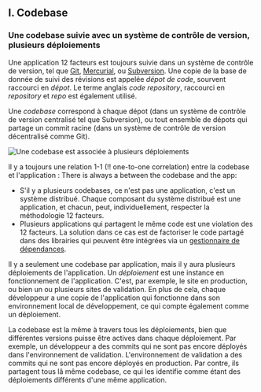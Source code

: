 ## I. Codebase
### Une codebase suivie avec un système de contrôle de version, plusieurs déploiements

Une application 12 facteurs est toujours suivie dans un système de contrôle de version, tel que [Git](http://git-scm.com/), [Mercurial](http://mercurial.selenic.com/), ou [Subversion](http://subversion.apache.org/). Une copie de la base de donnée de suivi des révisions est appelée *dépot de code*, sourvent raccourci en *dépot*. Le terme anglais *code repository*, raccourci en *repository* et *repo* est également utilisé.

Une *codebase* correspond à chaque dépot (dans un système de contrôle de version centralisé tel que Subversion), ou tout ensemble de dépots qui partage un commit racine (dans un système de contrôle de version décentralisé comme Git).

![Une codebase est associée à plusieurs déploiements](/images/codebase-deploys.png)

Il y a toujours une relation 1-1 (!! one-to-one correlation) entre la codebase et l'application :
There is always a  between the codebase and the app:

* S'il y a plusieurs codebases, ce n'est pas une application, c'est un système distribué. Chaque composant du système distribué est une application, et chacun, peut, individuellement, respecter la méthodologie 12 facteurs.
* Plusieurs applications qui partagent le même code est une violation des 12 facteurs. La solution dans ce cas est de factoriser le code partagé dans des librairies qui peuvent être intégrées via un [gestionnaire de dépendances](./dependencies).

Il y a seulement une codebase par application, mais il y aura plusieurs déploiements de l'application. Un *déploiement* est une instance en fonctionnement de l'application. C'est, par exemple, le site en production, ou bien un ou plusieurs sites de validation. En plus de cela, chaque développeur a une copie de l'application qui fonctionne dans son environnement local de développement, ce qui compte également comme un déploiement.

La codebase est la même à travers tous les déploiements, bien que différentes versions puisse être actives dans chaque déploiement. Par exemple, un développeur a des commits qui ne sont pas encore déployés dans l'environnement de validation. L'environnement de validation a des commits qui ne sont pas encore déployés en production. Par contre, ils partagent tous lâ même codebase, ce qui les identifie comme étant des déploiements différents d'une même application.

